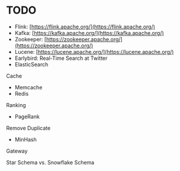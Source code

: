 # TODO

* Flink: [https://flink.apache.org/](https://flink.apache.org/)
* Kafka: [https://kafka.apache.org/](https://kafka.apache.org/)
* Zookeeper: [https://zookeeper.apache.org/](https://zookeeper.apache.org/)
* Lucene: [https://lucene.apache.org/](https://lucene.apache.org/)
* Earlybird: Real-Time Search at Twitter
* ElasticSearch

Cache

* Memcache
* Redis

Ranking

* PageRank

Remove Duplicate

* MinHash

Gateway

Star Schema vs. Snowflake Schema

